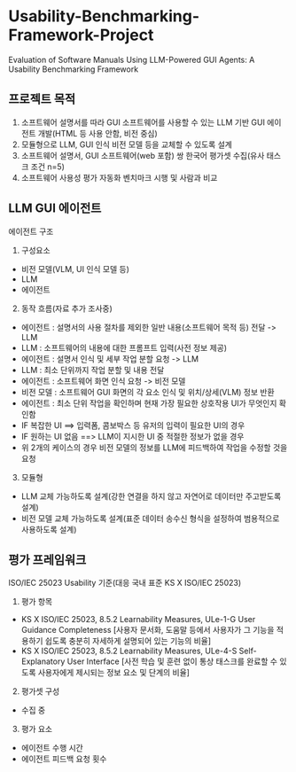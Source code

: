 # Usability-Benchmarking-Framework-Project
Evaluation of Software Manuals Using LLM-Powered GUI Agents: A Usability Benchmarking Framework

## 프로젝트 목적
1. 소프트웨어 설명서를 따라 GUI 소프트웨어를 사용할 수 있는 LLM 기반 GUI 에이전트 개발(HTML 등 사용 안함, 비전 중심)
2. 모듈형으로 LLM, GUI 인식 비전 모델 등을 교체할 수 있도록 설계
3. 소프트웨어 설명서, GUI 소프트웨어(web 포함) 쌍 한국어 평가셋 수집(유사 태스크 조건 n=5)
4. 소프트웨어 사용성 평가 자동화 벤치마크 시행 및 사람과 비교

## LLM GUI 에이전트
에이전트 구조
1. 구성요소
- 비전 모델(VLM, UI 인식 모델 등)
- LLM
- 에이전트

2. 동작 흐름(자료 추가 조사중)
- 에이전트 : 설명서의 사용 절차를 제외한 일반 내용(소프트웨어 목적 등) 전달 -> LLM
- LLM : 소프트웨어의 내용에 대한 프롬프트 입력(사전 정보 제공)
- 에이전트 : 설명서 인식 및 세부 작업 분할 요청 -> LLM
- LLM : 최소 단위까지 작업 분할 및 내용 전달
- 에이전트 : 소프트웨어 화면 인식 요청 -> 비전 모델
- 비전 모델 : 소프트웨어 GUI 화면의 각 요소 인식 및 위치/상세(VLM) 정보 반환
- 에이전트 : 최소 단위 작업을 확인하며 현재 가장 필요한 상호작용 UI가 무엇인지 확인함
- IF 복잡한 UI ==> 입력폼, 콤보박스 등 유저의 입력이 필요한 UI의 경우
- IF 원하는 UI 없음 ==> LLM이 지시한 UI 중 적절한 정보가 없을 경우
- 위 2개의 케이스의 경우 비전 모델의 정보를 LLM에 피드백하여 작업을 수정할 것을 요청
  
3. 모듈형
- LLM 교체 가능하도록 설계(강한 연결을 하지 않고 자연어로 데이터만 주고받도록 설계)
- 비전 모델 교체 가능하도록 설계(표준 데이터 송수신 형식을 설정하여 범용적으로 사용하도록 설계)

## 평가 프레임워크
ISO/IEC 25023 Usability 기준(대응 국내 표준 KS X ISO/IEC 25023)
1. 평가 항목
- KS X ISO/IEC 25023, 8.5.2 Learnability Measures, ULe-1-G User Guidance Completeness [사용자 문서화, 도움말 등에서 사용자가 그 기능을 적용하기 쉽도록 충분히 자세하게 설명되어 있는 기능의 비율]
- KS X ISO/IEC 25023, 8.5.2 Learnability Measures, ULe-4-S Self-Explanatory User Interface [사전 학습 및 훈련 없이 통상 태스크를 완료할 수 있도록 사용자에게 제시되는 정보 요소 및 단계의 비율]

2. 평가셋 구성
- 수집 중

3. 평가 요소
- 에이전트 수행 시간
- 에이전트 피드백 요청 횟수
